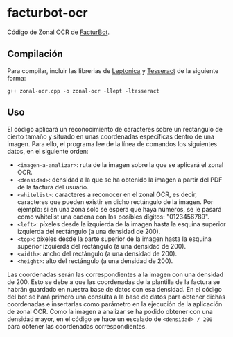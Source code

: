 # facturbot-ocr

Código de Zonal OCR de [FacturBot](https://github.com/javierdemartin/FacturBot).

## Compilación

Para compilar, incluir las librerias de [Leptonica](http://www.leptonica.com/) y [Tesseract](https://github.com/tesseract-ocr/) de la siguiente forma:
```
g++ zonal-ocr.cpp -o zonal-ocr -llept -ltesseract
```

## Uso
El código aplicará un reconocimiento de caracteres sobre un rectángulo de cierto tamaño y situado en unas coordenadas específicas dentro de una imagen. Para ello, el programa lee de la línea de comandos los siguientes datos, en el siguiente orden:
* `<imagen-a-analizar>`: ruta de la imagen sobre la que se aplicará el zonal OCR.
* `<densidad>`: densidad a la que se ha obtenido la imagen a partir del PDF de la factura del usuario.
* `<whitelist>`: caracteres a reconocer en el zonal OCR, es decir, caracteres que pueden existir en dicho rectángulo de la imagen. Por ejemplo: si en una zona solo se espera que haya números, se le pasará como whitelist una cadena con los posibles dígitos: "0123456789".
* `<left>`: píxeles desde la izquierda de la imagen hasta la esquina superior izquierda del rectángulo (a una densidad de 200).
* `<top>`: píxeles desde la parte superior de la imagen hasta la esquina superior izquierda del rectángulo (a una densidad de 200).
* `<width>`: ancho del rectángulo (a una densidad de 200).
* `<height>`: alto del rectángulo (a una densidad de 200).

Las coordenadas serán las correspondientes a la imagen con una densidad de 200. Esto se debe a que las coordenadas de la plantilla de la factura se habrán guardado en nuestra base de datos con esa densidad. En el código del bot se hará primero una consulta a la base de datos para obtener dichas coordenadas e insertarlas como parámetro en la ejecución de la aplicación de zonal OCR. Como la imagen a analizar se ha podido obtener con una densidad mayor, en el código se hace un escalado de `<densidad> / 200` para obtener las coordenadas correspondientes.
